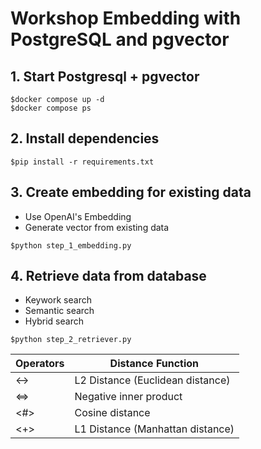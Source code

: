 # Workshop Embedding with PostgreSQL and pgvector

## 1. Start Postgresql + pgvector
```
$docker compose up -d
$docker compose ps
```

## 2. Install dependencies
```
$pip install -r requirements.txt
```

## 3. Create embedding for existing data
* Use OpenAI's Embedding
* Generate vector from existing data
```
$python step_1_embedding.py
```

## 4. Retrieve data from database
* Keywork search
* Semantic search
* Hybrid search

```
$python step_2_retriever.py
```

| Operators    | Distance Function |
| -------- | ------- |
| <->  | L2 Distance (Euclidean distance)|
| <=>  | Negative inner product|
| <#>  | Cosine distance|
| <+>  | L1 Distance (Manhattan distance)|
